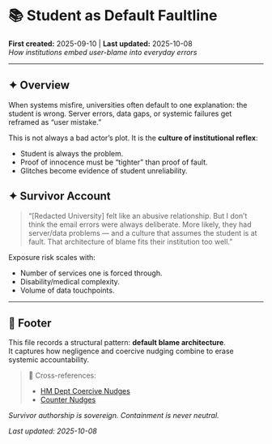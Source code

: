 # 📚 Student as Default Faultline
**First created:** 2025-09-10 | **Last updated:** 2025-10-08  
*How institutions embed user-blame into everyday errors*

---

## ✦ Overview  
When systems misfire, universities often default to one explanation: the student is wrong. Server errors, data gaps, or systemic failures get reframed as “user mistake.”  

This is not always a bad actor’s plot. It is the **culture of institutional reflex**:  
- Student is always the problem.  
- Proof of innocence must be “tighter” than proof of fault.  
- Glitches become evidence of student unreliability.  

## ✦ Survivor Account  
> “[Redacted University] felt like an abusive relationship. But I don’t think the email errors were always deliberate. More likely, they had server/data problems — and a culture that assumes the student is at fault. That architecture of blame fits their institution too well.”  

Exposure risk scales with:  
- Number of services one is forced through.  
- Disability/medical complexity.  
- Volume of data touchpoints.  

---

## 🏮 Footer  

This file records a structural pattern: **default blame architecture**.  
It captures how negligence and coercive nudging combine to erase systemic accountability.  

> 📡 Cross-references:  
> - [HM Dept Coercive Nudges](../../Big_Picture_Protocols/🧠_HM_Dept_Coercive_Nudges/README.md)  
> - [Counter Nudges](../../Containment_Scripts/Counter_Nudges/README.md)  

*Survivor authorship is sovereign. Containment is never neutral.*  

_Last updated: 2025-10-08_
